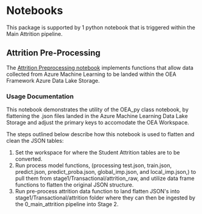 # Notebooks

This package is supported by 1 python notebook that is triggered within the Main Attrition pipeline.

## Attrition Pre-Processing

The [Attrition Preprocessing notebook](https://github.com/microsoft/OpenEduAnalytics/blob/main/packages/package_catalog/Student_Attrition/notebooks/attrition_preprocesing.ipynb/) implements functions that allow data collected from Azure Machine Learning to be landed within the OEA Framework Azure Data Lake Storage.

### Usage Documentation

This notebook demonstrates the utility of the OEA_py class notebook, by flattening the .json files landed in the Azure Machine Learning Data Lake Storage and adjust the primary keys to accomodate the OEA Workspace.

The steps outlined below describe how this notebook is used to flatten and clean the JSON tables:

1. Set the workspace for where the Student Attrition tables are to be converted.
2. Run process model functions, (processing test.json, train.json, predict.json, predict_proba.json, global_imp.json, and local_imp.json,) to pull them from stage1/Transactional/attrition_raw, and utilize data frame functions to flatten the original JSON structure.
3. Run pre-process attrition data function to land flatten JSON's into stage1/Transactional/attrition folder where they can then be ingested by the 0_main_attrition pipeline into Stage 2.
